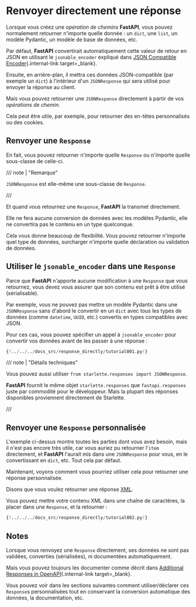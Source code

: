 # Renvoyer directement une réponse

Lorsque vous créez une *opération de chemins* **FastAPI**, vous pouvez normalement retourner n'importe quelle donnée : un `dict`, une `list`, un modèle Pydantic, un modèle de base de données, etc.

Par défaut, **FastAPI** convertirait automatiquement cette valeur de retour en JSON en utilisant le `jsonable_encoder` expliqué dans [JSON Compatible Encoder](../tutorial/encoder.md){.internal-link target=_blank}.

Ensuite, en arrière-plan, il mettra ces données JSON-compatible (par exemple un `dict`) à l'intérieur d'un `JSONResponse` qui sera utilisé pour envoyer la réponse au client.

Mais vous pouvez retourner une `JSONResponse` directement à partir de vos *opérations de chemin*.

Cela peut être utile, par exemple, pour retourner des en-têtes personnalisés ou des cookies.

## Renvoyer une `Response`

En fait, vous pouvez retourner n'importe quelle `Response` ou n'importe quelle sous-classe de celle-ci.

/// note | "Remarque"

`JSONResponse` est elle-même une sous-classe de `Response`.

///

Et quand vous retournez une `Response`, **FastAPI** la transmet directement.

Elle ne fera aucune conversion de données avec les modèles Pydantic, elle ne convertira pas le contenu en un type quelconque.

Cela vous donne beaucoup de flexibilité. Vous pouvez retourner n'importe quel type de données, surcharger n'importe quelle déclaration ou validation de données.

## Utiliser le `jsonable_encoder` dans une `Response`

Parce que **FastAPI** n'apporte aucune modification à une `Response` que vous retournez, vous devez vous assurer que son contenu est prêt à être utilisé (sérialisable).

Par exemple, vous ne pouvez pas mettre un modèle Pydantic dans une `JSONResponse` sans d'abord le convertir en un `dict` avec tous les types de données (comme `datetime`, `UUID`, etc.) convertis en types compatibles avec JSON.

Pour ces cas, vous pouvez spécifier un appel à `jsonable_encoder` pour convertir vos données avant de les passer à une réponse :

```Python hl_lines="6-7  21-22"
{!../../../docs_src/response_directly/tutorial001.py!}
```

/// note | "Détails techniques"

Vous pouvez aussi utiliser `from starlette.responses import JSONResponse`.

**FastAPI** fournit le même objet `starlette.responses` que `fastapi.responses` juste par commodité pour le développeur. Mais la plupart des réponses disponibles proviennent directement de Starlette.

///

## Renvoyer une `Response` personnalisée

L'exemple ci-dessus montre toutes les parties dont vous avez besoin, mais il n'est pas encore très utile, car vous auriez pu retourner l'`item` directement, et **FastAPI** l'aurait mis dans une `JSONResponse` pour vous, en le convertissant en `dict`, etc. Tout cela par défaut.

Maintenant, voyons comment vous pourriez utiliser cela pour retourner une réponse personnalisée.

Disons que vous voulez retourner une réponse <a href="https://en.wikipedia.org/wiki/XML" class="external-link" target="_blank">XML</a>.

Vous pouvez mettre votre contenu XML dans une chaîne de caractères, la placer dans une `Response`, et la retourner :

```Python hl_lines="1  18"
{!../../../docs_src/response_directly/tutorial002.py!}
```

## Notes

Lorsque vous renvoyez une `Response` directement, ses données ne sont pas validées, converties (sérialisées), ni documentées automatiquement.

Mais vous pouvez toujours les documenter comme décrit dans [Additional Responses in OpenAPI](additional-responses.md){.internal-link target=_blank}.

Vous pouvez voir dans les sections suivantes comment utiliser/déclarer ces `Response`s personnalisées tout en conservant la conversion automatique des données, la documentation, etc.
